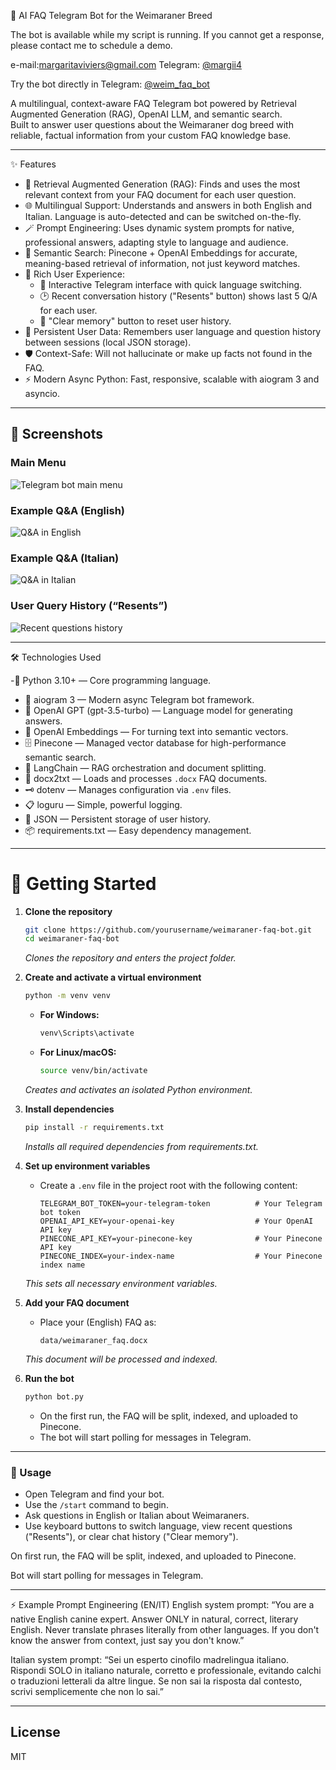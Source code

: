  🐶 AI FAQ Telegram Bot for the Weimaraner Breed

 The bot is available while my script is running. If you cannot get a response, please contact me to schedule a demo.

e-mail:margaritaviviers@gmail.com
Telegram: [@margii4](https://t.me/margii4)

Try the bot directly in Telegram: [@weim_faq_bot](https://t.me/weim_faq_bot)

A multilingual, context-aware FAQ Telegram bot powered by Retrieval Augmented Generation (RAG), OpenAI LLM, and semantic search.  
Built to answer user questions about the Weimaraner dog breed with reliable, factual information from your custom FAQ knowledge base.

---

   ✨ Features

- 🧠 Retrieval Augmented Generation (RAG): Finds and uses the most relevant context from your FAQ document for each user question.
- 🌐 Multilingual Support: Understands and answers in both English and Italian. Language is auto-detected and can be switched on-the-fly.
- 🪄 Prompt Engineering: Uses dynamic system prompts for native, professional answers, adapting style to language and audience.
- 🔎 Semantic Search: Pinecone + OpenAI Embeddings for accurate, meaning-based retrieval of information, not just keyword matches.
- 🤖 Rich User Experience:
  - 💬 Interactive Telegram interface with quick language switching.
  - 🕑 Recent conversation history ("Resents" button) shows last 5 Q/A for each user.
  - 🧹 "Clear memory" button to reset user history.
- 💾 Persistent User Data: Remembers user language and question history between sessions (local JSON storage).
- 🛡️ Context-Safe: Will not hallucinate or make up facts not found in the FAQ.
- ⚡ Modern Async Python: Fast, responsive, scalable with aiogram 3 and asyncio.

---

## 📸 Screenshots

### Main Menu
![Telegram bot main menu](main_menu.png)

### Example Q&A (English)
![Q&A in English](qa_english.png)

### Example Q&A (Italian)
![Q&A in Italian](qa_italian.png)

### User Query History (“Resents”)
![Recent questions history](resents_history.png)


---

   🛠️ Technologies Used

-🐍 Python 3.10+ — Core programming language.
- 🤖 aiogram 3 — Modern async Telegram bot framework.
- 🧩 OpenAI GPT (gpt-3.5-turbo) — Language model for generating answers.
- 🧬 OpenAI Embeddings — For turning text into semantic vectors.
- 🗄️ Pinecone — Managed vector database for high-performance semantic search.
- 🔗 LangChain — RAG orchestration and document splitting.
- 📄 docx2txt — Loads and processes `.docx` FAQ documents.
- 🗝️ dotenv — Manages configuration via `.env` files.
- 📋 loguru — Simple, powerful logging.
- 📝 JSON — Persistent storage of user history.
- 📦 requirements.txt — Easy dependency management.

---

# 🚀 Getting Started

1. **Clone the repository**
    ```bash
    git clone https://github.com/yourusername/weimaraner-faq-bot.git
    cd weimaraner-faq-bot
    ```
    _Clones the repository and enters the project folder._

2. **Create and activate a virtual environment**
    ```bash
    python -m venv venv
    ```
    - **For Windows:**
      ```bash
      venv\Scripts\activate
      ```
    - **For Linux/macOS:**
      ```bash
      source venv/bin/activate
      ```
    _Creates and activates an isolated Python environment._

3. **Install dependencies**
    ```bash
    pip install -r requirements.txt
    ```
    _Installs all required dependencies from requirements.txt._

4. **Set up environment variables**
    - Create a `.env` file in the project root with the following content:
      ```env
      TELEGRAM_BOT_TOKEN=your-telegram-token          # Your Telegram bot token
      OPENAI_API_KEY=your-openai-key                  # Your OpenAI API key
      PINECONE_API_KEY=your-pinecone-key              # Your Pinecone API key
      PINECONE_INDEX=your-index-name                  # Your Pinecone index name
      ```
    _This sets all necessary environment variables._

5. **Add your FAQ document**
    - Place your (English) FAQ as:
      ```
      data/weimaraner_faq.docx
      ```
    _This document will be processed and indexed._

6. **Run the bot**
    ```bash
    python bot.py
    ```
    - On the first run, the FAQ will be split, indexed, and uploaded to Pinecone.
    - The bot will start polling for messages in Telegram.

---

### 📝 Usage

- Open Telegram and find your bot.
- Use the `/start` command to begin.
- Ask questions in English or Italian about Weimaraners.
- Use keyboard buttons to switch language, view recent questions ("Resents"), or clear chat history ("Clear memory").

On first run, the FAQ will be split, indexed, and uploaded to Pinecone.

Bot will start polling for messages in Telegram.

---

⚡ Example Prompt Engineering (EN/IT)
English system prompt:
“You are a native English canine expert. Answer ONLY in natural, correct, literary English. Never translate phrases literally from other languages. If you don't know the answer from context, just say you don't know.”

Italian system prompt:
“Sei un esperto cinofilo madrelingua italiano. Rispondi SOLO in italiano naturale, corretto e professionale, evitando calchi o traduzioni letterali da altre lingue. Se non sai la risposta dal contesto, scrivi semplicemente che non lo sai.”

---

## License

MIT
